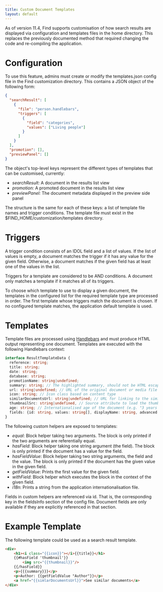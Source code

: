 ```yaml
---
title: Custom Document Templates
layout: default
---
```


As of version 11.4, Find supports customisation of how search results are displayed via configuration and templates files 
in the home directory. This replaces the previously documented method that required changing the code and re-compiling the
application.

# Configuration

To use this feature, admins must create or modify the templates.json config file in the Find customization directory. 
This contains a JSON object of the following form:

```json
{
  "searchResult": [
    {
      "file": "person.handlebars",
      "triggers": [
        {
          "field": "categories",
          "values": ["Living people"]
        }
      ]
    }
  ],
  "promotion": [],
  "previewPanel": []
}
```

The object's top-level keys represent the different types of templates that can be customised, currently:

- *searchResult:* A document in the results list view
- *promotion:* A promoted document in the results list view
- *previewPanel:* The document metadata displayed in the preview side panel

The structure is the same for each of these keys: a list of template file names and trigger conditions. The template file
must exist in the $FIND_HOME/customization/templates directory.

# Triggers

A trigger condition consists of an IDOL field and a list of values. If the list of values is empty, a document matches
the trigger if it has any value for the given field. Otherwise, a document matches if the given field has at least one
of the values in the list.

Triggers for a template are considered to be AND conditions. A document only matches a template if it matches all of its 
triggers.

To choose which template to use to display a given document, the templates in the configured list for the required 
template type are processed in order. The first template whose triggers match the document is chosen. If no configured 
template matches, the application default template is used.

# Templates

Template files are processed using [Handlebars](https://handlebarsjs.com/) and must produce HTML output representing one
document. Templates are executed with the following Handlebars context: 

```typescript
interface ResultTemplateData {
  reference: string;
  title: string;
  date: string;
  database: string;
  promotionName: string|undefined;
  summary: string; // The highlighted summary, should not be HTML escaped
  url: string|undefined; // URL of the original document or media file
  icon: string; // Icon class based on content type
  similarDocumentsUrl: string|undefined; // URL for linking to the similar documents view, only in result and promotion
  thumbnailSrc: string|undefined, // Source attribute to load the thumbnail in an <img> tag
  age: string; // Internationalised age of the document (e.g. "3 years ago") 
  fields: {id: string, values: string[], displayName: string, advanced: boolean}[];
}
```

The following custom helpers are exposed to templates:

- *equal*: Block helper taking two arguments. The block is only printed if the two arguments are referentially equal.
- *hasField*: Block helper taking one string argument (the field). The block is only printed if the document has a value 
for  the field.
- *hasFieldValue*: Block helper taking two string arguments, the field and the value. The block is only printed if the
document has the given value in the given field.
- *getFieldValue*: Prints the first value for the given field.
- *withField*: Block helper which executes the block in the context of the given field.
- *i18n*: Prints a string from the application internationalisation file.

Fields in custom helpers are referenced via id. That is, the corresponding key in the fieldsInfo section of the config
file. Document fields are only available if they are explicitly referenced in that section.

# Example Template

The following template could be used as a search result template.

```html
<div>
    <h1><i class="{{icon}}"></i>{{title}}</h1>
    {{#hasField 'thumbnail'}}
        <img src="{{thumbnail}}"/>
    {{/hasField}}
    <p>{{{summary}}}</p>
    <p>Author: {{getFieldValue "Author"}}</p>
    <a href="{{simlarDocumentsUrl}}">See similar documents</a>
</div>
```
